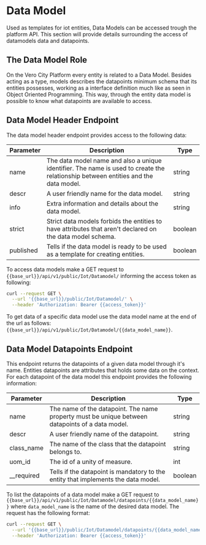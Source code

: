 # Data Model
Used as templates for iot entities, Data Models can be accessed trough the platform API. This section will provide details surrounding the access of 
datamodels data and datapoints. 

## The Data Model Role 
On the Vero City Platform every entity is related to a Data Model. Besides acting as a type, models describes the datapoints minimum schema that its entities  possesses, working as a interface definition much like as seen in Object Oriented Programming. This way, through the entity data model is possible to know what datapoints are available to access.

## Data Model Header Endpoint
The data model header endpoint provides access to the following data:

|  Parameter | Description | Type |
|---|---|---|
| name | The data model name and also a unique identifier. The name is used to create the relationship between entities and the data model. | string |
| descr | A user friendly name for the data model. | string |
| info | Extra information and details about the data model. | string |
| strict | Strict data models forbids the entities to have attributes that aren't declared on the data model schema. | boolean |
| published | Tells if the data model is ready to be used as a template for creating entities. | boolean |

To access data models make a GET request to `{{base_url}}/api/v1/public/Iot/Datamodel/` informing the access token as following:

```bash
curl --request GET \
  --url '{{base_url}}/public/Iot/Datamodel/' \
  --header 'Authorization: Bearer {{access_token}}'

```

To get data of a specific data model use the data model name at the end of the url as follows: `{{base_url}}/api/v1/public/Iot/Datamodel/{{data_model_name}}`.

## Data Model Datapoints Endpoint
This endpoint returns the datapoints of a given data model through it's name. Entities datapoints are attributes that holds some data on the context. For each datapoint of the data model this endpoint provides the following information:

|  Parameter | Description | Type |
|---|---|---|
| name | The name of the datapoint. The name property must be unique between datapoints of a data model. | string |
| descr |A user friendly name of the datapoint.| string |
| class_name | The name of the class that the datapoint belongs to.| string |
| uom_id | The id of a unity of measure. | int |
| __required | Tells if the datapoint is mandatory to the entity that implements the data model. | boolean |

To list the datapoints of a data model make a GET request to `{{base_url}}/api/v1/public/Iot/Datamodel/datapoints/{{data_model_name}}` where `data_model_name` is the name of the desired data model. The request has the following format:

```bash
curl --request GET \
  --url '{{base_url}}/public/Iot/Datamodel/datapoints/{{data_model_name}}' \
  --header 'Authorization: Bearer {{access_token}}'

```
